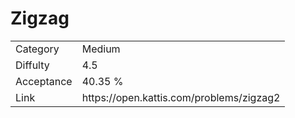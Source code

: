 # Zigzag

<table>
    <tr>
        <td>Category</td>
        <td>Medium</td>
    </tr>
    <tr>
        <td>Diffulty</td>
        <td>4.5</td>
    </tr>
    <tr>
        <td>Acceptance</td>
        <td>40.35 %</td>
    </tr>
    <tr>
        <td>Link</td>
        <td>https://open.kattis.com/problems/zigzag2</td>
    </tr>
</table>